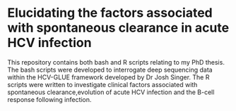 # Elucidating the factors associated with spontaneous clearance in acute HCV infection
This repository contains both bash and R scripts relating to my PhD thesis. 
The bash scripts were developed to interrogate deep sequencing data within the HCV-GLUE framework developed by Dr Josh Singer.
The R scripts were written to investigate clinical factors associated with spontaneous clearance,evolution of acute HCV infection and the B-cell response following infection.
